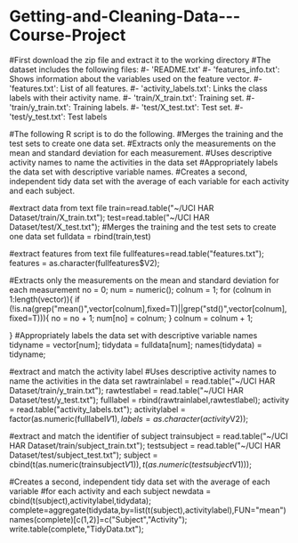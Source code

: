 Getting-and-Cleaning-Data---Course-Project
==========================================
#First download the zip file and extract it to the working directory
#The dataset includes the following files:
#- 'README.txt'
#- 'features_info.txt': Shows information about the variables used on the feature vector.
#- 'features.txt': List of all features.
#- 'activity_labels.txt': Links the class labels with their activity name.
#- 'train/X_train.txt': Training set.
#- 'train/y_train.txt': Training labels.
#- 'test/X_test.txt': Test set.
#- 'test/y_test.txt': Test labels
 
#The following R script is to do the following. 
#Merges the training and the test sets to create one data set.
#Extracts only the measurements on the mean and standard deviation for each measurement. 
#Uses descriptive activity names to name the activities in the data set
#Appropriately labels the data set with descriptive variable names. 
#Creates a second, independent tidy data set with the average of each variable for each activity and each subject. 

#extract data from text file 
train=read.table("~/UCI HAR Dataset/train/X_train.txt");
test=read.table("~/UCI HAR Dataset/test/X_test.txt");
#Merges the training and the test sets to create one data set
fulldata = rbind(train,test)

#extract features from text file
fullfeatures=read.table("features.txt");
features = as.character(fullfeatures$V2);

#Extracts only the measurements on the mean and standard deviation for each measurement
no = 0;
num = numeric();
colnum = 1;
for (colnum in 1:length(vector)){
    if (!is.na(grep("mean()",vector[colnum],fixed=T)||grep("std()",vector[colnum],fixed=T))){
        no = no + 1;
        num[no] = colnum;
    }
    colnum = colnum + 1;
    
}
#Appropriately labels the data set with descriptive variable names
tidyname = vector[num];
tidydata = fulldata[num];
names(tidydata) = tidyname;

#extract and match the activity label
#Uses descriptive activity names to name the activities in the data set
rawtrainlabel = read.table("~/UCI HAR Dataset/train/y_train.txt");
rawtestlabel = read.table("~/UCI HAR Dataset/test/y_test.txt");
fulllabel = rbind(rawtrainlabel,rawtestlabel);
activity = read.table("activity_labels.txt");
activitylabel = factor(as.numeric(fulllabel$V1),labels=as.character(activity$V2));

#extract and match the identifier of subject
trainsubject = read.table("~/UCI HAR Dataset/train/subject_train.txt");
testsubject = read.table("~/UCI HAR Dataset/test/subject_test.txt");
subject = cbind(t(as.numeric(trainsubject$V1)),t(as.numeric(testsubject$V1)));

#Creates a second, independent tidy data set with the average of each variable 
#for each activity and each subject
newdata = cbind(t(subject),activitylabel,tidydata);
complete=aggregate(tidydata,by=list(t(subject),activitylabel),FUN="mean")
names(complete)[c(1,2)]=c("Subject","Activity");
write.table(complete,"TidyData.txt");
